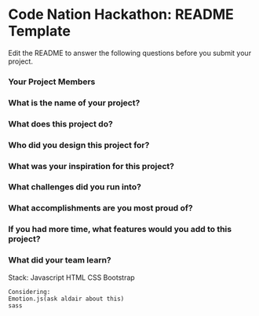 # Code Nation Hackathon: README Template

Edit the README to answer the following questions before you submit your project.

### Your Project Members

### What is the name of your project?    

### What does this project do?

### Who did you design this project for?

### What was your inspiration for this project?

### What challenges did you run into?

### What accomplishments are you most proud of?

### If you had more time, what features would you add to this project?

### What did your team learn?

Stack:
Javascript
HTML
CSS
Bootstrap

    Considering:
    Emotion.js(ask aldair about this)
    sass